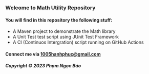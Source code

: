 ### Welcome to Math Utility Repository

#### You will find in this repository the following stuff:

* A Maven project to demonstrate the Math library 
* A Unit Test test script using JUnit Test Framework
* A CI (Continuos Intergration) script running on GitHub Actions

#### Connect me via 1005hanhphuc@gmail.com

##### Copyright &#169; 2023 Phạm Ngọc Bảo